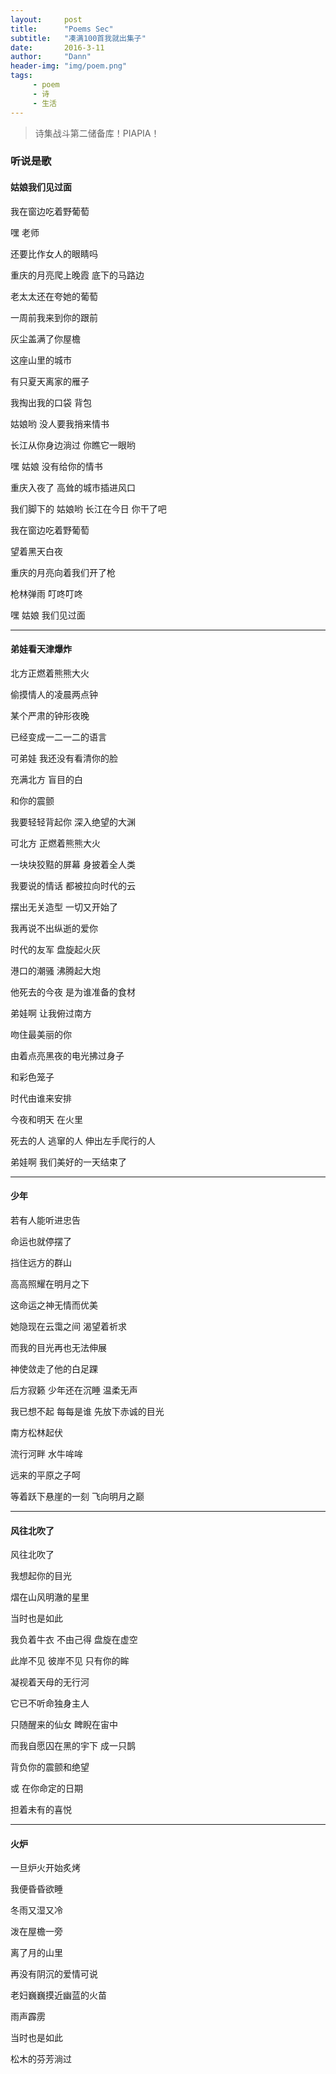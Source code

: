 ```yaml
---
layout:     post
title:      "Poems Sec"
subtitle:   "凑满100首我就出集子"
date:       2016-3-11
author:     "Dann"
header-img: "img/poem.png"
tags:
     - poem
     - 诗
     - 生活
---
```


> 诗集战斗第二储备库！PIAPIA！

### 听说是歌

#### 姑娘我们见过面

我在窗边吃着野葡萄

嘿 老师

还要比作女人的眼睛吗

重庆的月亮爬上晚霞 底下的马路边

老太太还在夸她的葡萄

一周前我来到你的跟前

灰尘盖满了你屋檐

这座山里的城市

有只夏天离家的雁子

我掏出我的口袋 背包

姑娘哟 没人要我捎来情书

长江从你身边淌过 你瞧它一眼哟

嘿 姑娘 没有给你的情书

重庆入夜了 高耸的城市插进风口

我们脚下的  姑娘哟 长江在今日 你干了吧

我在窗边吃着野葡萄

望着黑天白夜

重庆的月亮向着我们开了枪

枪林弹雨 叮咚叮咚

嘿 姑娘 我们见过面

---

#### 弟娃看天津爆炸

北方正燃着熊熊大火

偷摸情人的凌晨两点钟

某个严肃的钟形夜晚

已经变成一二一二的语言


可弟娃 我还没有看清你的脸

充满北方 盲目的白

和你的震颤

我要轻轻背起你 深入绝望的大渊


可北方 正燃着熊熊大火

一块块狡黠的屏幕 身披着全人类

我要说的情话 都被拉向时代的云

摆出无关造型 一切又开始了
 

我再说不出纵逝的爱你

时代的友军  盘旋起火灰

港口的潮骚  沸腾起大炮  

他死去的今夜 是为谁准备的食材


弟娃啊 让我俯过南方

吻住最美丽的你 

由着点亮黑夜的电光拂过身子

和彩色笼子


时代由谁来安排  

今夜和明天 在火里

死去的人 逃窜的人 伸出左手爬行的人 

弟娃啊 我们美好的一天结束了

----

#### 少年

若有人能听进忠告

命运也就停摆了

挡住远方的群山

高高照耀在明月之下

这命运之神无情而优美

她隐现在云霭之间 渴望着祈求

而我的目光再也无法伸展

神使敛走了他的白足踝

后方寂籁 少年还在沉睡 温柔无声

我已想不起 每每是谁 先放下赤诚的目光

南方松林起伏

流行河畔 水牛哞哞

远来的平原之子呵

等着跃下悬崖的一刻 飞向明月之巅

----

#### 风往北吹了

风往北吹了

我想起你的目光

熠在山风明澈的星里

当时也是如此

我负着牛衣  不由己得 盘旋在虚空

此岸不见 彼岸不见 只有你的眸

凝视着天母的无行河 

它已不听命独身主人

只随醒来的仙女 睥睨在宙中

而我自愿囚在黑的宇下 成一只鹊

背负你的震颤和绝望

或 在你命定的日期

担着未有的喜悦

----

#### 火炉


一旦炉火开始炙烤

我便昏昏欲睡

冬雨又湿又冷

泼在屋檐一旁

离了月的山里

再没有阴沉的爱情可说

老妇巍巍摸近幽蓝的火苗

雨声霹雳

当时也是如此

松木的芬芳淌过




